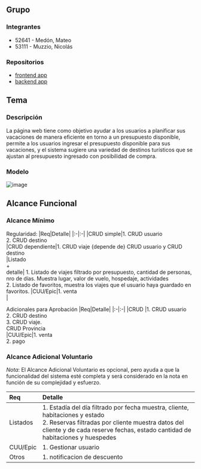 ## Grupo
### Integrantes
* 52641 - Medón, Mateo
* 53111 - Muzzio, Nicolás

### Repositorios
* [frontend app](http://hyperlinkToGihubOrGitlab)
* [backend app](http://hyperlinkToGihubOrGitlab)

## Tema
### Descripción
La página web tiene como objetivo ayudar a los usuarios a planificar sus vacaciones de manera eficiente en torno a un presupuesto disponible, permite a los usuarios ingresar el presupuesto disponible para sus vacaciones, y el sistema sugiere una variedad de destinos turísticos que se ajustan al presupuesto ingresado con posibilidad de compra.

### Modelo
![image](https://github.com/user-attachments/assets/ab1d4596-0dc8-46fb-8fb6-cb8f3f3b573b)



## Alcance Funcional 

### Alcance Mínimo

Regularidad:
|Req|Detalle|
|:-|:-|
|CRUD simple|1. CRUD usuario<br>2. CRUD destino<br>
|CRUD dependiente|1. CRUD viaje {depende de} CRUD usuario y CRUD destino<br>
|Listado<br>+<br>detalle| 1. Listado de viajes filtrado por presupuesto, cantidad de personas, nro de días. Muestra lugar, valor de vuelo, hospedaje, actividades <br> 2. Listado de favoritos, muestra los viajes que el usuario haya guardado en favoritos.
|CUU/Epic|1. venta<br>|


Adicionales para Aprobación
|Req|Detalle|
|:-|:-|
|CRUD |1. CRUD usuario<br>2. CRUD destino<br>3. CRUD viaje.<br> CRUD Provincia<br>
|CUU/Epic|1. venta<br>2. pago<br>


### Alcance Adicional Voluntario

*Nota*: El Alcance Adicional Voluntario es opcional, pero ayuda a que la funcionalidad del sistema esté completa y será considerado en la nota en función de su complejidad y esfuerzo.

|Req|Detalle|
|:-|:-|
|Listados |1. Estadía del día filtrado por fecha muestra, cliente, habitaciones y estado <br>2. Reservas filtradas por cliente muestra datos del cliente y de cada reserve fechas, estado cantidad de habitaciones y huespedes|
|CUU/Epic|1. Gestionar usuario<br>|
|Otros|1. notificacion de descuento|

